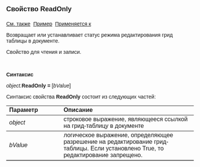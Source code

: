 ﻿<html>
<head>
<title>Документ\Грид-таблица\ReadOnly</title>
</head>

<body>

<p><strong><font size="4" face="Arial">Свойство ReadOnly<br>
<br>
</font></strong><font face="Arial"><a href="../AsGrid.html">См. также</a>&nbsp;
<a href="../../../Examples/E_AsGrid_3.html">Пример</a>&nbsp; <a href="../AsGrid.html">
Применяется к</a></font></p>

<p class="label"><font face="Arial">Возвращает или устанавливает 
статус режима редактирования грид таблицы в документе.</font></p>

<p class="label"><font face="Arial">Свойство для чтения и записи.</font></p>

<p class="label">&nbsp;</p>

<p class="label"><font face="Arial"><b>Синтаксис</b></font></p>

<p><font face="Arial"><em>object.</em><strong>ReadOnly = </strong>[<em>bValue</em>]</font></p>

<p><font face="Arial">Синтаксис свойства <strong>ReadOnly</strong>
состоит из следующих частей:</font></p>

<table border="1" cellPadding="5" cols="2" frame="below" rules="rows">
<TBODY>
  <tr vAlign="top">
    <td class="label" width="29%"><font face="Arial"><b>Параметр</b></font></td>
    <td class="label" width="71%"><font face="Arial"><strong>Описание</strong></font></td>
  </tr>
  <tr>
    <td width="29%"><font face="Arial"><em>object</em></font></td>
    <td width="71%"><font face="Arial">строковое выражение, являющееся 
	ссылкой на грид-таблицу в документе</font></td>
  </tr>
</TBODY>
  <tr>
    <td width="29%"><em><font face="Arial">bValue</font></em></td>
    <td width="71%"><font face="Arial">логическое выражение, 
	определяющее разрешение на редактирование грид-таблицы. Если установлено 
	True, то редактирование запрещено.</font></td>
  </tr>
</table>

<p class="label">&nbsp;</p>
</body>
</html>
